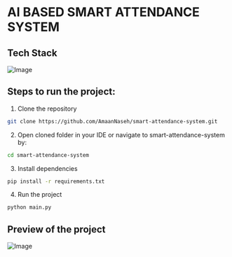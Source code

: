# AI BASED SMART ATTENDANCE SYSTEM

## Tech Stack

![Image](https://github.com/user-attachments/assets/5bb86e30-f485-4d4f-ac64-45d93fd5027a)

## Steps to run the project:

1. Clone the repository

```bash
git clone https://github.com/AmaanNaseh/smart-attendance-system.git
```

2. Open cloned folder in your IDE or navigate to smart-attendance-system by:

```bash
cd smart-attendance-system
```

3. Install dependencies

```bash
pip install -r requirements.txt
```

4. Run the project

```bash
python main.py
```

## Preview of the project

![Image](https://github.com/user-attachments/assets/9dcf0302-c696-4a94-a04a-a88030c4bc05)
